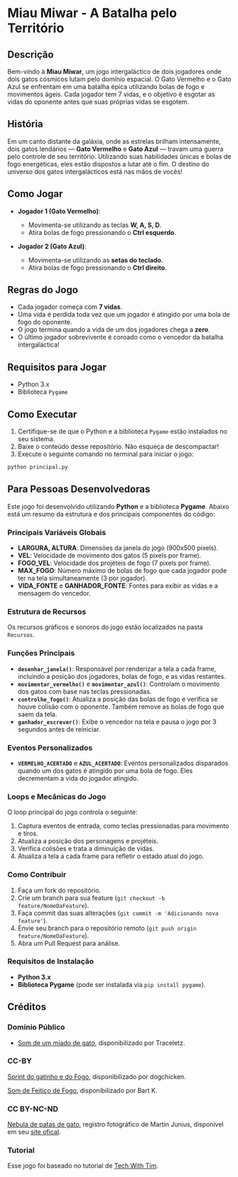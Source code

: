 # Miau Miwar - A Batalha pelo Território

## Descrição

Bem-vindo à **Miau Miwar**, um jogo intergaláctico de dois jogadores onde dois gatos cósmicos lutam pelo domínio espacial. O Gato Vermelho e o Gato Azul se enfrentam em uma batalha épica utilizando bolas de fogo e movimentos ágeis. Cada jogador tem 7 vidas, e o objetivo é esgotar as vidas do oponente antes que suas próprias vidas se esgotem.

## História

Em um canto distante da galáxia, onde as estrelas brilham intensamente, dois gatos lendários — **Gato Vermelho** e **Gato Azul** — travam uma guerra pelo controle de seu território. Utilizando suas habilidades únicas e bolas de fogo energéticas, eles estão dispostos a lutar até o fim. O destino do universo dos gatos intergalácticos está nas mãos de vocês!

## Como Jogar

- **Jogador 1 (Gato Vermelho)**:

  - Movimenta-se utilizando as teclas **W, A, S, D**.
  - Atira bolas de fogo pressionando o **Ctrl esquerdo**.

- **Jogador 2 (Gato Azul)**:
  - Movimenta-se utilizando as **setas do teclado**.
  - Atira bolas de fogo pressionando o **Ctrl direito**.

## Regras do Jogo

- Cada jogador começa com **7 vidas**.
- Uma vida é perdida toda vez que um jogador é atingido por uma bola de fogo do oponente.
- O jogo termina quando a vida de um dos jogadores chega a **zero**.
- O último jogador sobrevivente é coroado como o vencedor da batalha intergaláctica!

## Requisitos para Jogar

- Python 3.x
- Biblioteca `Pygame`

## Como Executar

1. Certifique-se de que o Python e a biblioteca `Pygame` estão instalados no seu sistema.
2. Baixe o conteúdo desse repositório. Não esqueça de descompactar!
3. Execute o seguinte comando no terminal para iniciar o jogo:

```bash
python principal.py
```

## Para Pessoas Desenvolvedoras

Este jogo foi desenvolvido utilizando **Python** e a biblioteca **Pygame**. Abaixo está um resumo da estrutura e dos principais componentes do código:

### Principais Variáveis Globais

- **LARGURA, ALTURA**: Dimensões da janela do jogo (900x500 pixels).
- **VEL**: Velocidade de movimento dos gatos (5 pixels por frame).
- **FOGO_VEL**: Velocidade dos projéteis de fogo (7 pixels por frame).
- **MAX_FOGO**: Número máximo de bolas de fogo que cada jogador pode ter na tela simultaneamente (3 por jogador).
- **VIDA_FONTE** e **GANHADOR_FONTE**: Fontes para exibir as vidas e a mensagem do vencedor.

### Estrutura de Recursos

Os recursos gráficos e sonoros do jogo estão localizados na pasta `Recursos`.

### Funções Principais

- **`desenhar_janela()`**: Responsável por renderizar a tela a cada frame, incluindo a posição dos jogadores, bolas de fogo, e as vidas restantes.
- **`movimentar_vermelho()`** e **`movimentar_azul()`**: Controlam o movimento dos gatos com base nas teclas pressionadas.
- **`controlhe_fogo()`**: Atualiza a posição das bolas de fogo e verifica se houve colisão com o oponente. Também remove as bolas de fogo que saem da tela.
- **`ganhador_escrever()`**: Exibe o vencedor na tela e pausa o jogo por 3 segundos antes de reiniciar.

### Eventos Personalizados

- **`VERMELHO_ACERTADO`** e **`AZUL_ACERTADO`**: Eventos personalizados disparados quando um dos gatos é atingido por uma bola de fogo. Eles decrementam a vida do jogador atingido.

### Loops e Mecânicas do Jogo

O loop principal do jogo controla o seguinte:

1. Captura eventos de entrada, como teclas pressionadas para movimento e tiros.
2. Atualiza a posição dos personagens e projéteis.
3. Verifica colisões e trata a diminuição de vidas.
4. Atualiza a tela a cada frame para refletir o estado atual do jogo.

### Como Contribuir

1. Faça um fork do repositório.
2. Crie um branch para sua feature (`git checkout -b feature/NomeDaFeature`).
3. Faça commit das suas alterações (`git commit -m 'Adicionando nova feature'`).
4. Envie seu branch para o repositório remoto (`git push origin feature/NomeDaFeature`).
5. Abra um Pull Request para análise.

### Requisitos de Instalação

- **Python 3.x**
- **Biblioteca Pygame** (pode ser instalada via `pip install pygame`).

## Créditos

### Domínio Público

- [Som de um miado de gato](https://opengameart.org/content/meowing-cat-made-in-labchirp), disponibilizado por Traceletz.

### CC-BY

[Sprint do gatinho e do Fogo](https://opengameart.org/content/cat-fighter-addon1-energy-force-master-kit), disponibilizado por dogchicken.

[Som de Feitiço de Fogo](https://opengameart.org/content/spell-4-fire), disponibilizado por Bart K.

### CC BY-NC-ND

[Nebula de patas de gato](https://photo.m-j-s.net/blog/2019/07/ngc-6334-cats-paw-nebula/), registro fotográfico de Martin Junius, disponível em seu [site ofical](https://photo.m-j-s.net/blog/about/).

### Tutorial

Esse jogo foi baseado no tutorial de [Tech With Tim](https://www.youtube.com/@TechWithTim).
